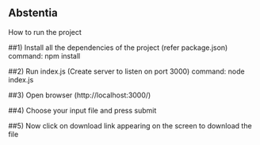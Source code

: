 ## Abstentia

How to run the project

##1) Install all the dependencies of the project (refer package.json)
   command: npm install

##2) Run index.js (Create server to listen on port 3000)
   command: node index.js

##3) Open browser (http://localhost:3000/)

##4) Choose your input file and press submit

##5) Now click on download link appearing on the screen to download the file

